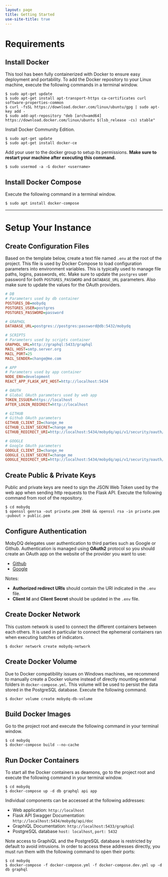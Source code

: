 ```yaml
---
layout: page
title: Getting Started
use-site-title: true
---
```


# Requirements

## Install Docker
This tool has been fully containerized with Docker to ensure easy deployment and portability. To add the Docker repository to your Linux machine, execute the following commands in a terminal window.
```shell
$ sudo apt-get update
$ sudo apt-get install apt-transport-https ca-certificates curl software-properties-common
$ curl -fsSL https://download.docker.com/linux/ubuntu/gpg | sudo apt-key add -
$ sudo add-apt-repository "deb [arch=amd64] https://download.docker.com/linux/ubuntu $(lsb_release -cs) stable"
```

Install Docker Community Edition.
```shell
$ sudo apt-get update
$ sudo apt-get install docker-ce
```

Add your user to the docker group to setup its permissions. **Make sure to restart your machine after executing this command.**
```shell
$ sudo usermod -a -G docker <username>
```

## Install Docker Compose
Execute the following command in a terminal window.
```shell
$ sudo apt install docker-compose
```


---


# Setup Your Instance

## Create Configuration Files
Based on the template below, create a text file named `.env` at the root of the project. This file is used by Docker Compose to load configuration parameters into environment variables. This is typically used to manage file paths, logins, passwords, etc. Make sure to update the `postgres` user password for both `POSTGRES_PASSWORD` and `DATABASE_URL` parameters. Also make sure to update the values for the OAuth providers.

```ini
# DB
# Parameters used by db container
POSTGRES_DB=mobydq
POSTGRES_USER=postgres
POSTGRES_PASSWORD=password

# GRAPHQL
DATABASE_URL=postgres://postgres:password@db:5432/mobydq

# SCRIPTS
# Parameters used by scripts container
GRAPHQL_URL=http://graphql:5433/graphql
MAIL_HOST=smtp.server.org
MAIL_PORT=25
MAIL_SENDER=change@me.com

# APP
# Parameters used by app container
NODE_ENV=development
REACT_APP_FLASK_API_HOST=http://localhost:5434

# OAUTH
# Global OAuth parameters used by web app
TOKEN_ISSUER=https://localhost
AFTER_LOGIN_REDIRECT=http://localhost

# GITHUB
# Github OAuth parameters
GITHUB_CLIENT_ID=change_me
GITHUB_CLIENT_SECRET=change_me
GITHUB_REDIRECT_URI=http://localhost:5434/mobydq/api/v1/security/oauth/github/callback

# GOOGLE
# Google OAuth parameters
GOOGLE_CLIENT_ID=change_me
GOOGLE_CLIENT_SECRET=change_me
GOOGLE_REDIRECT_URI=http://localhost:5434/mobydq/api/v1/security/oauth/google/callback
```

## Create Public & Private Keys
Public and private keys are need to sign the JSON Web Token used by the web app when sending http requests to the Flask API. Execute the following command from root of the repository.
```shell
$ cd mobydq
$ openssl genrsa -out private.pem 2048 && openssl rsa -in private.pem -pubout > public.pem
```

## Configure Authentication
MobyDQ delegates user authentication to third parties such as Google or Github. Authentication is managed using **OAuth2** protocol so you should create an OAuth app on the website of the provider you want to use:
* [Github](https://developer.github.com/apps/building-oauth-apps/creating-an-oauth-app)
* [Google](https://console.cloud.google.com/apis/credentials)

Notes:
* **Authorized redirect URIs** should contain the URI indicated in the `.env` file.
* **Client Id** and **Client Secret** should be updated in the `.env` file.

## Create Docker Network
This custom network is used to connect the different containers between each others. It is used in particular to connect the ephemeral containers ran when executing batches of indicators.
```shell
$ docker network create mobydq-network
```

## Create Docker Volume
Due to Docker compatibility issues on Windows machines, we recommend to manually create a Docker volume instead of directly mounting external folders in `docker-compose.yml`. This volume will be used to persist the data stored in the PostgreSQL database. Execute the following command.
```shell
$ docker volume create mobydq-db-volume
```

## Build Docker Images
Go to the project root and execute the following command in your terminal window.
```shell
$ cd mobydq
$ docker-compose build --no-cache
```

## Run Docker Containers
To start all the Docker containers as deamons, go to the project root and execute the following command in your terminal window.
```shell
$ cd mobydq
$ docker-compose up -d db graphql api app
```

Individual components can be accessed at the following addresses:
* Web application: `http://localhost`
* Flask API Swagger Documentation: `http://localhost:5434/mobydq/api/doc`
* GraphiQL Documentation: `http://localhost:5433/graphiql`
* PostgreSQL database `host: localhost`, `port: 5432`

Note access to GraphiQL and the PostgreSQL database is restricted by default to avoid intrusions. In order to access these addresses directly, you must run them with the following command to open their ports:
```shell
$ cd mobydq
$ docker-compose -f docker-compose.yml -f docker-compose.dev.yml up -d db graphql
```
